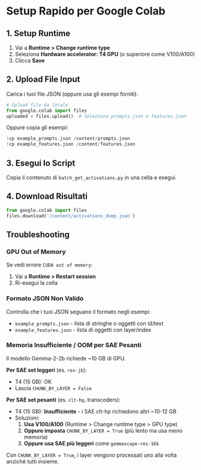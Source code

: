 # Setup Rapido per Google Colab

## 1. Setup Runtime
1. Vai a **Runtime > Change runtime type**
2. Seleziona **Hardware accelerator: T4 GPU** (o superiore come V100/A100)
3. Clicca **Save**

## 2. Upload File Input
Carica i tuoi file JSON (oppure usa gli esempi forniti):

```python
# Upload file da locale
from google.colab import files
uploaded = files.upload()  # Seleziona prompts.json e features.json
```

Oppure copia gli esempi:
```python
!cp example_prompts.json /content/prompts.json
!cp example_features.json /content/features.json
```

## 3. Esegui lo Script
Copia il contenuto di `batch_get_activations.py` in una cella e esegui.

## 4. Download Risultati
```python
from google.colab import files
files.download('/content/activations_dump.json')
```

## Troubleshooting

### GPU Out of Memory
Se vedi errore `CUDA out of memory`:
1. Vai a **Runtime > Restart session**
2. Ri-esegui la cella

### Formato JSON Non Valido
Controlla che i tuoi JSON seguano il formato negli esempi:
- `example_prompts.json` - lista di stringhe o oggetti con id/text
- `example_features.json` - lista di oggetti con layer/index

### Memoria Insufficiente / OOM per SAE Pesanti
Il modello Gemma-2-2b richiede ~10 GB di GPU.

**Per SAE set leggeri** (es. `res-jb`):
- T4 (15 GB): OK
- Lascia `CHUNK_BY_LAYER = False`

**Per SAE set pesanti** (es. `clt-hp`, transcoders):
- T4 (15 GB): **Insufficiente** - i SAE clt-hp richiedono altri ~10-12 GB
- Soluzioni:
  1. **Usa V100/A100** (Runtime > Change runtime type > GPU type)
  2. **Oppure imposta** `CHUNK_BY_LAYER = True` (più lento ma usa meno memoria)
  3. **Oppure usa SAE più leggeri** come `gemmascope-res-16k`

Con `CHUNK_BY_LAYER = True`, i layer vengono processati uno alla volta anziché tutti insieme.

